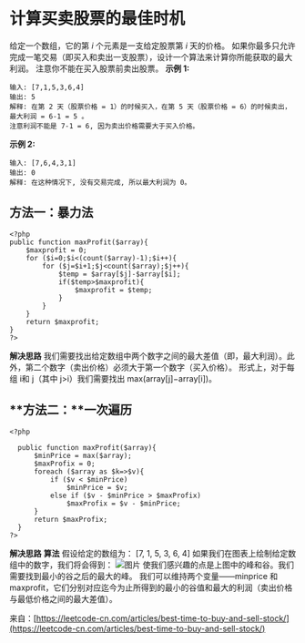 # 计算买卖股票的最佳时机
给定一个数组，它的第 *i* 个元素是一支给定股票第 *i* 天的价格。
如果你最多只允许完成一笔交易（即买入和卖出一支股票），设计一个算法来计算你所能获取的最大利润。
注意你不能在买入股票前卖出股票。
**示例 1:**
```
输入: [7,1,5,3,6,4]
输出: 5
解释: 在第 2 天（股票价格 = 1）的时候买入，在第 5 天（股票价格 = 6）的时候卖出，最大利润 = 6-1 = 5 。
注意利润不能是 7-1 = 6, 因为卖出价格需要大于买入价格。
```
**示例 2:**
```
输入: [7,6,4,3,1]
输出: 0
解释: 在这种情况下, 没有交易完成, 所以最大利润为 0。
```

## **方法一：暴力法**
```
<?php
public function maxProfit($array){
    $maxprofit = 0;
    for ($i=0;$i<(count($array)-1);$i++){
        for ($j=$i+1;$j<count($array);$j++){
            $temp = $array[$j]-$array[$i];
            if($temp>$maxprofit){
                $maxprofit = $temp;
            }
        }
    }
    return $maxprofit;
}
?>
```
**解决思路**
我们需要找出给定数组中两个数字之间的最大差值（即，最大利润）。此外，第二个数字（卖出价格）必须大于第一个数字（买入价格）。
形式上，对于每组 i和 j（其中 j>i）我们需要找出 max(array[j]−array[i])。

## **方法二：**一次遍历
```
<?php

  public function maxProfit($array){
      $minPrice = max($array);
      $maxProfix = 0;
      foreach ($array as $k=>$v){
          if ($v < $minPrice)
              $minPrice = $v;
          else if ($v - $minPrice > $maxProfix)
              $maxProfix = $v - $minPrice;
      }
      return $maxProfix;
  }
?>
```
**解决思路**
**算法**
假设给定的数组为：
[7, 1, 5, 3, 6, 4]
如果我们在图表上绘制给定数组中的数字，我们将会得到：
![图片](https://images-cdn.shimo.im/bhru4UsZlTEuiPwf/121_profit_graph.png!thumbnail)
使我们感兴趣的点是上图中的峰和谷。我们需要找到最小的谷之后的最大的峰。 我们可以维持两个变量——minprice 和 maxprofit，它们分别对应迄今为止所得到的最小的谷值和最大的利润（卖出价格与最低价格之间的最大差值）。

来自：[https://leetcode-cn.com/articles/best-time-to-buy-and-sell-stock/](https://leetcode-cn.com/articles/best-time-to-buy-and-sell-stock/)
